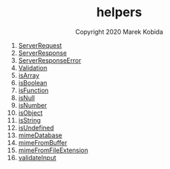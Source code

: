 <h1 align="center">helpers</h1>
<p align="center">Copyright 2020 Marek Kobida</p>

1. [ServerRequest](private/ServerRequest.ts)
1. [ServerResponse](private/ServerResponse.ts)
1. [ServerResponseError](private/ServerResponseError.ts)
1. [Validation](private/types/Validation.ts)
1. [isArray](private/types/isArray.ts)
1. [isBoolean](private/types/isBoolean.ts)
1. [isFunction](private/types/isFunction.ts)
1. [isNull](private/types/isNull.ts)
1. [isNumber](private/types/isNumber.ts)
1. [isObject](private/types/isObject.ts)
1. [isString](private/types/isString.ts)
1. [isUndefined](private/types/isUndefined.ts)
1. [mimeDatabase](private/mimeDatabase.ts)
1. [mimeFromBuffer](private/mimeFromBuffer.ts)
1. [mimeFromFileExtension](private/mimeFromFileExtension.ts)
1. [validateInput](private/types/validateInput.ts)
